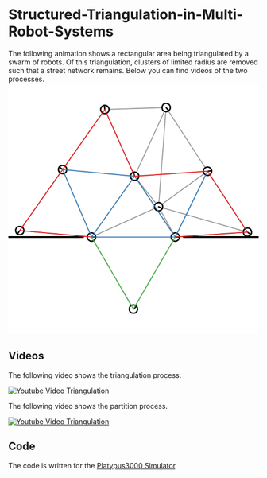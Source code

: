 # Structured-Triangulation-in-Multi-Robot-Systems

The following animation shows a rectangular area being triangulated by a swarm of robots.
Of this triangulation, clusters of limited radius are removed such that a street network remains.
Below you can find videos of the two processes.
![Animation of triangulation with partition process loading... (1.4MB)](./.figures/partition.gif)

## Videos

The following video shows the triangulation process.

[![Youtube Video Triangulation](http://img.youtube.com/vi/64eW_ExBQ2g/0.jpg)](http://www.youtube.com/watch?v=64eW_ExBQ2g)


The following video shows the partition process.

[![Youtube Video Triangulation](http://img.youtube.com/vi/6BDoqgQgLm8/0.jpg)](http://www.youtube.com/watch?v=6BDoqgQgLm8)

## Code

The code is written for the [Platypus3000 Simulator](https://github.com/SwarmRoboticResearch/platypus3000).
